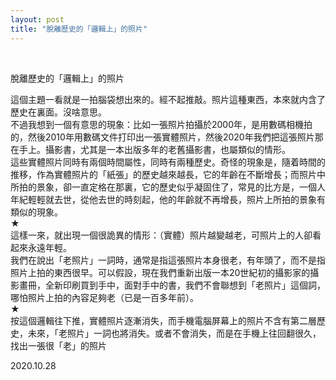 ```yaml
---
layout: post
title: "脫離歷史的「邏輯上」的照片"
---
```


  
&nbsp;
&nbsp;


脫離歷史的「邏輯上」的照片

這個主題一看就是一拍腦袋想出來的。經不起推敲。照片這種東西，本來就内含了歷史在裏面。沒啥意思。
<br>不過我想到一個有意思的現象：比如一張照片拍攝於2000年，是用數碼相機拍的，然後2010年用數碼文件打印出一張實體照片，然後2020年我們把這張照片那在手上。攝影書，尤其是一本出版多年的老舊攝影書，也屬類似的情形。
<br>這些實體照片同時有兩個時間屬性，同時有兩種歷史。奇怪的現象是，隨着時間的推移，作為實體照片的「紙張」的歷史越來越長，它的年齡在不斷增長；而照片中所拍的景象，卻一直定格在那裏，它的歷史似乎凝固住了，常見的比方是，一個人年紀輕輕就去世，從他去世的時刻起，他的年齡就不再增長，照片上所拍的景象有類似的現象。
<br>★<br>
這樣一來，就出現一個很詭異的情形：（實體）照片越變越老，可照片上的人卻看起來永遠年輕。
<br>我們在說出「老照片」一詞時，通常是指這張照片本身很老，有年頭了，而不是指照片上拍的東西很早。可以假設，現在我們重新出版一本20世紀初的攝影家的攝影畫冊，全新印刷買到手中，面對手中的書，我們不會聯想到「老照片」這個詞，哪怕照片上拍的內容足夠老（已是一百多年前）。
<br>★<br>
按這個邏輯往下推，實體照片逐漸消失，而手機電腦屏幕上的照片不含有第二層歷史，未來，「老照片」一詞也將消失。或者不會消失，而是在手機上往回翻很久，找出一張很「老」的照片

2020.10.28